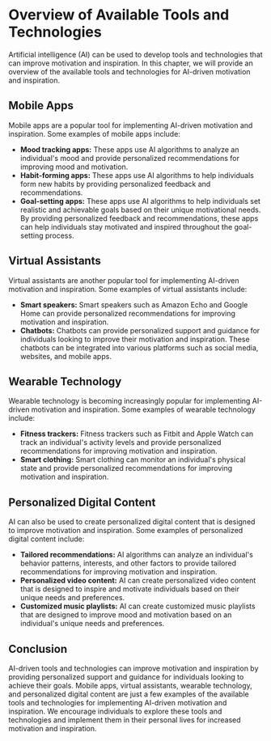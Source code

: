 Overview of Available Tools and Technologies
========================================================================================================================

Artificial intelligence (AI) can be used to develop tools and technologies that can improve motivation and inspiration. In this chapter, we will provide an overview of the available tools and technologies for AI-driven motivation and inspiration.

Mobile Apps
-----------

Mobile apps are a popular tool for implementing AI-driven motivation and inspiration. Some examples of mobile apps include:

* **Mood tracking apps:** These apps use AI algorithms to analyze an individual's mood and provide personalized recommendations for improving mood and motivation.
* **Habit-forming apps:** These apps use AI algorithms to help individuals form new habits by providing personalized feedback and recommendations.
* **Goal-setting apps:** These apps use AI algorithms to help individuals set realistic and achievable goals based on their unique motivational needs. By providing personalized feedback and recommendations, these apps can help individuals stay motivated and inspired throughout the goal-setting process.

Virtual Assistants
------------------

Virtual assistants are another popular tool for implementing AI-driven motivation and inspiration. Some examples of virtual assistants include:

* **Smart speakers:** Smart speakers such as Amazon Echo and Google Home can provide personalized recommendations for improving motivation and inspiration.
* **Chatbots:** Chatbots can provide personalized support and guidance for individuals looking to improve their motivation and inspiration. These chatbots can be integrated into various platforms such as social media, websites, and mobile apps.

Wearable Technology
-------------------

Wearable technology is becoming increasingly popular for implementing AI-driven motivation and inspiration. Some examples of wearable technology include:

* **Fitness trackers:** Fitness trackers such as Fitbit and Apple Watch can track an individual's activity levels and provide personalized recommendations for improving motivation and inspiration.
* **Smart clothing:** Smart clothing can monitor an individual's physical state and provide personalized recommendations for improving motivation and inspiration.

Personalized Digital Content
----------------------------

AI can also be used to create personalized digital content that is designed to improve motivation and inspiration. Some examples of personalized digital content include:

* **Tailored recommendations:** AI algorithms can analyze an individual's behavior patterns, interests, and other factors to provide tailored recommendations for improving motivation and inspiration.
* **Personalized video content:** AI can create personalized video content that is designed to inspire and motivate individuals based on their unique needs and preferences.
* **Customized music playlists:** AI can create customized music playlists that are designed to improve mood and motivation based on an individual's unique needs and preferences.

Conclusion
----------

AI-driven tools and technologies can improve motivation and inspiration by providing personalized support and guidance for individuals looking to achieve their goals. Mobile apps, virtual assistants, wearable technology, and personalized digital content are just a few examples of the available tools and technologies for implementing AI-driven motivation and inspiration. We encourage individuals to explore these tools and technologies and implement them in their personal lives for increased motivation and inspiration.
